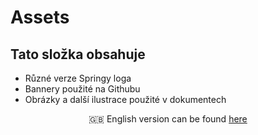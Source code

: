 # Assets

## Tato složka obsahuje

* Různé verze Springy loga  
* Bannery použité na Githubu
* Obrázky a další ilustrace použité v dokumentech

<p align="center">
    🇬🇧 English version can be found <a href="README.md">here</a>
</p>
